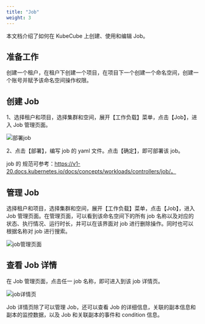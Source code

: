 ```yaml
---
title: "Job"
weight: 3
---
```


本文档介绍了如何在 KubeCube 上创建、使用和编辑 Job。

## 准备工作

创建一个租户，在租户下创建一个项目，在项目下一个创建一个命名空间，创建一个账号并赋予该命名空间操作权限。

## 创建 Job

1、选择租户和项目，选择集群和空间，展开【工作负载】菜单，点击【Job】，进入 Job 管理页面。

![部署job](/imgs/产品使用指南/K8s资源管理/工作负载管理/Job/部署job.png)

2、点击【部署】，编写 job 的 yaml 文件。点击【确定】，即可部署该 job。

job 的 规范可参考：https://v1-20.docs.kubernetes.io/docs/concepts/workloads/controllers/job/。

## 管理 Job

选择租户和项目，选择集群和空间，展开【工作负载】菜单，点击【Job】，进入  Job 管理页面。在管理页面，可以看到该命名空间下的所有 job 名称以及对应的状态、执行情况、运行时长，并可以在该界面对 job 进行删除操作。同时也可以根据名称对 job 进行搜索。

![job管理页面](/imgs/产品使用指南/K8s资源管理/工作负载管理/Job/job管理页面.png)

## 查看 Job 详情

在 Job 管理页面，点击任一 job 名称，即可进入到该 job 详情页。

![job详情页](/imgs/产品使用指南/K8s资源管理/工作负载管理/Job/job详情页.png)

Job 详情页除了可以管理 Job，还可以查看 Job 的详细信息，关联的副本信息和副本的监控数据，以及  Job 和关联副本的事件和 condition 信息。